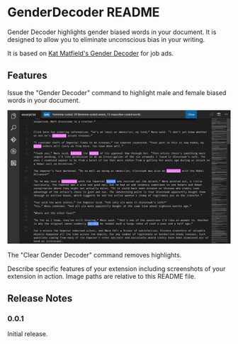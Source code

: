 # GenderDecoder README

Gender Decoder highlights gender biased words in your document. It is designed to allow you to eliminate unconscious bias in your writing.

It is based on [Kat Matfield's Gender Decoder](http://gender-decoder.katmatfield.com/) for job ads.

## Features

Issue the "Gender Decoder" command to highlight male and female biased words in your document.

![Screenshot](screenshot.png)

The "Clear Gender Decoder" command removes highlights.

Describe specific features of your extension including screenshots of your extension in action. Image paths are relative to this README file.

## Release Notes

### 0.0.1

Initial release.